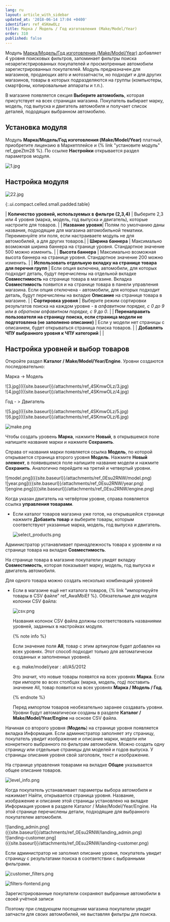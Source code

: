 ```yaml
---
lang: ru
layout: article_with_sidebar
updated_at: '2018-06-14 17:04 +0400'
identifier: ref_4SKmwOLz
title: Марка / Модель / Год изготовления (Make/Model/Year)
order: 310
published: false
---
```

Модуль [Марка/Модель/Год изготовления (Make/Model/Year)](https://market.x-cart.com/addons/make-model-year.html "Марка / Модель / Год изготовления (Make/Model/Year)") добавляет 4 уровня поисковых фильтров, запоминает фильтры поиска незарегистрированных покупателей и просмотренные автомобили зарегистрированных покупателей. Модуль предназначен для магазинов, продающих авто и мотозапчасти, но подходит и для других магазинов, товары в которых подразделяются на группы (компьютеры, смартфоны, копировальные аппараты и т.п.).

В магазине появляется секция **Выберите автомобиль**, которая присутствует на всех страницах магазина. Покупатель выбирает марку, модель, год выпуска и двигатель автомобиля и получает список деталей, пододящих выбранном автомобилю.

## Установка модуля

Модуль **Марка/Модель/Год изготовления (Make/Model/Year)** платный, приобретите лицензию в Маркетплейсе и {% link "установите модуль" ref_gpeZtm28 %}. По ссылке **Настройки** открывается раздел параметров модуля.

![1.jpg]({{site.baseurl}}/attachments/ref_4SKmwOLz/1.jpg)

## Настройка модуля

![22.jpg]({{site.baseurl}}/attachments/ref_4SKmwOLz/22.jpg)

{:.ui.compact.celled.small.padded.table}

| **Количество уровней, используемых в фильтре (2,3,4)** | Выберите 2,3 или 4 уровня (марка, модель, год выпуска и двигатель), которые настроите для товаров. |
| **Название уровня**| Полям по умолчанию даны названия, подходящие для магазина автомобильной тематики. Переименуйте эти поля, если настраиваете модуль не для автомобилей, а для других товаров.|
| **Ширина баннера** | Максимально возможная ширина баннера на странице уровня. Стандартное значение 500 можно изменить. |
| **Высота баннера** | Максимально возможная высота баннера на странице уровня. Стандартное значение 200 можно изменить. |
| **Использовать отдельную вкладку на странице товара для перечня групп** | Если опция включена, автомобили, для которых подходит деталь, будут перечислены на отдельной вкладке **Совместимость** на странице товара в магазине. Вкладка **Совместимость** появится и на странице товара в панели управления магазина. Если опция отключена - автомобили, для которых подходит деталь, будут перечислены на вкладке **Описание** на странице товара в магазине. | 
| **Сортировка уровня** | Выберите режим сортировки результатов поиска на каждом уровне - в _алфавитном порядке, с 0 до 9_ или _в обратном алфавитном порядке, с 9 до 0_. |
| **Перенаправить пользователя на страницу поиска, если страница модели не подготовлена (не заполнено описание)** | Если у модели нет страницы с описанием, будет открываться страница поиска товаров. |
| **Добавлять ЧПУ выбранного уровня к ЧПУ категорий** |  |

## Настройка уровней и выбор товаров 

Откройте раздел **Каталог / Make/Model/Year/Engine**. Уровни создаются последовательно: 

Марка -> Модель 

<div class="ui stackable two column grid">
  <div class="column" markdown="span">![3.jpg]({{site.baseurl}}/attachments/ref_4SKmwOLz/3.jpg)
</div>
  <div class="column" markdown="span">![4.jpg]({{site.baseurl}}/attachments/ref_4SKmwOLz/4.jpg)
</div>
</div>

Год - > Двигатель

<div class="ui stackable two column grid">
  <div class="column" markdown="span">![5.jpg]({{site.baseurl}}/attachments/ref_4SKmwOLz/5.jpg)
</div>
  <div class="column" markdown="span">![6.jpg]({{site.baseurl}}/attachments/ref_4SKmwOLz/6.jpg)
</div>
</div>

![make.png]({{site.baseurl}}/attachments/ref_0Esu2RNW/make.png)

Чтобы создать уровень **Марка**, нажмите **Новый**, в открывшемся поле напишите название марки и нажмите **Сохранить**.  

Справа от названия марки появляется ссылка **Модель**, по которой открывается страница второго уровня **Модель**. Нажмите **Новый элемент**, в появившемся поле напишите название модели и нажмите **Сохранить**. Аналогично перейдите на третий и четвертый уровни. 

<div class="ui stackable three column grid">
  <div class="column" markdown="span">![model.png]({{site.baseurl}}/attachments/ref_0Esu2RNW/model.png)</div>
  <div class="column" markdown="span">![year.png]({{site.baseurl}}/attachments/ref_0Esu2RNW/year.png)</div>
  <div class="column" markdown="span">![engine.png]({{site.baseurl}}/attachments/ref_0Esu2RNW/engine.png)</div>
</div>

Когда указан двигатель на четвёртом уровне, справа появляется ссылка **управления товарами**. 

* Если каталог товаров магазина уже готов, на открывшейся странице нажмите **Добавить товар** и выберите товары, которым соответствуют указанные марка, модель, год выпуска и двигатель.
  
  ![select_products.png]({{site.baseurl}}/attachments/ref_0Esu2RNW/select_products.png)
  
Администратор устанавливает принадлежность товара к уровням и на странице товара на вкладке **Совместимость**.
 
На странице товара в магазине покупатели увидят вкладку **Совместимость**, которая показывает марку, модель, год выпуска и двигатель автомобиля.

Для одного товара можно создать несколько комбинаций уровней
    
* Если в магазине ещё нет каталога товаров, {% link "импортируйте товары в CSV файле" ref_AwaMbiEf %}. Обязательные для модуля колонки CSV файла:
  
  ![csv.png]({{site.baseurl}}/attachments/ref_0Esu2RNW/csv.png)
  
  
  Названия колонок CSV файла должны соответствовать названиями уровней, заданных в настройках модуля.
  
  {% note info %}
  
  Если значение поля **All**, товар с этим артикулом будет добавлен на всех уровнях. Этот способ подходит только для автоматически созданных и заполненных уровней. 
  
  e.g. 
  make/model/year : all/A5/2012
  
  Это значит, что новые товары появятся на всех уровнях **Марка**. Если при импорте во всех столбцах (марка, модель, год) поставить значение All, товар появится на всех уровнях **Марка / Модель / Год**. 
  
  {% endnote %}
  
  Перед импортом товаров необязательно заранее создавать уровни. Уровни будут автоматически созданы в разделе **Каталог / Make/Model/Year/Engine** на основе CSV файла. 
  
Начиная со второго уровня (**Модель**) на странице уровня появляется вкладка Информация. Если администратор заполняет эту страницу, покупатель увидит изображение и описание марки, модели или конкретного выбранного по фильтрам автомобиля. Можно создать одну страницу или отдельные страницы для моделей и годов выпуска. У страницы описания уровня свой заголовлк, текст и изображение.

На странице управления товарами на вкладке **Общее** указывается общее описание товаров.

![level_info.png]({{site.baseurl}}/attachments/ref_0Esu2RNW/level_info.png)

Когда покупатель устанавливает параметры выбора автомобиля и нажимает Найти, открывается страница уровня. Название, изображение и описание этой страницы установлено на вкладке Информация уровня в разделе Каталог / Make/Model/Year/Engine. На этой странице перечислены детали, подходящие для выбранного покупателем автомобиля. 

<div class="ui stackable two column grid">
  <div class="column" markdown="span">![landing_admin.png]({{site.baseurl}}/attachments/ref_0Esu2RNW/landing_admin.png)</div>
  <div class="column" markdown="span">![landing-customer.png]({{site.baseurl}}/attachments/ref_0Esu2RNW/landing-customer.png)</div>
</div>

Если администратор не заполнил описание уровня, покупатель увидит страницу с результатами поиска в соответствии с выбранными фильтрами.

![customer_filters.png]({{site.baseurl}}/attachments/ref_0Esu2RNW/customer_filters.png)

![filters-fontend.png]({{site.baseurl}}/attachments/ref_0Esu2RNW/filters-fontend.png)

Зарегистрированные покупатели сохраняют выбранные автомобили в своей учётной записи

Поэтому при следующем посещении магазина покупатели увидят запчасти для своих автомобилей, не выставляя фильтры для поиска.
